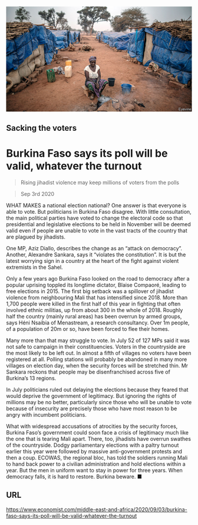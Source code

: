 ![](./images/20200905_MAP005_0.jpg)

## Sacking the voters

# Burkina Faso says its poll will be valid, whatever the turnout

> Rising jihadist violence may keep millions of voters from the polls

> Sep 3rd 2020

WHAT MAKES a national election national? One answer is that everyone is able to vote. But politicians in Burkina Faso disagree. With little consultation, the main political parties have voted to change the electoral code so that presidential and legislative elections to be held in November will be deemed valid even if people are unable to vote in the vast tracts of the country that are plagued by jihadists.

One MP, Aziz Diallo, describes the change as an “attack on democracy”. Another, Alexandre Sankara, says it “violates the constitution”. It is but the latest worrying sign in a country at the heart of the fight against violent extremists in the Sahel.

Only a few years ago Burkina Faso looked on the road to democracy after a popular uprising toppled its longtime dictator, Blaise Compaoré, leading to free elections in 2015. The first big setback was a spillover of jihadist violence from neighbouring Mali that has intensified since 2018. More than 1,700 people were killed in the first half of this year in fighting that often involved ethnic militias, up from about 300 in the whole of 2018. Roughly half the country (mainly rural areas) has been overrun by armed groups, says Héni Nsaibia of Menastream, a research consultancy. Over 1m people, of a population of 20m or so, have been forced to flee their homes.

Many more than that may struggle to vote. In July 52 of 127 MPs said it was not safe to campaign in their constituencies. Voters in the countryside are the most likely to be left out. In almost a fifth of villages no voters have been registered at all. Polling stations will probably be abandoned in many more villages on election day, when the security forces will be stretched thin. Mr Sankara reckons that people may be disenfranchised across five of Burkina’s 13 regions.

In July politicians ruled out delaying the elections because they feared that would deprive the government of legitimacy. But ignoring the rights of millions may be no better, particularly since those who will be unable to vote because of insecurity are precisely those who have most reason to be angry with incumbent politicians.

What with widespread accusations of atrocities by the security forces, Burkina Faso’s government could soon face a crisis of legitimacy much like the one that is tearing Mali apart. There, too, jihadists have overrun swathes of the countryside. Dodgy parliamentary elections with a paltry turnout earlier this year were followed by massive anti-government protests and then a coup. ECOWAS, the regional bloc, has told the soldiers running Mali to hand back power to a civilian administration and hold elections within a year. But the men in uniform want to stay in power for three years. When democracy falls, it is hard to restore. Burkina beware. ■

## URL

https://www.economist.com/middle-east-and-africa/2020/09/03/burkina-faso-says-its-poll-will-be-valid-whatever-the-turnout
